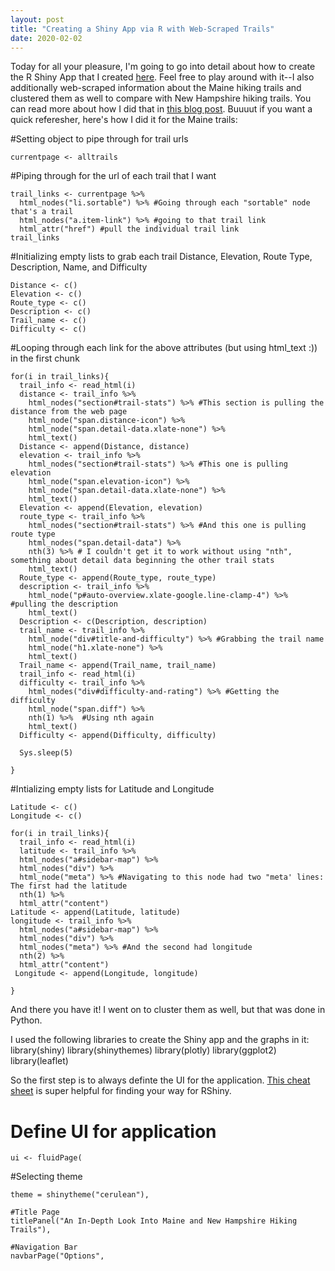 ```yaml
---
layout: post
title: "Creating a Shiny App via R with Web-Scraped Trails"
date: 2020-02-02
---
```


Today for all your pleasure, I'm going to go into detail about how to create the R Shiny App that I created [here](https://jordanmyerowitz.shinyapps.io/RShinyAllTrails/). Feel free to play around with it--I also additionally web-scraped information about the Maine hiking trails and clustered them as well to compare with New Hampshire hiking trails. You can read more about how I did that in [this blog post](https://jmyerowitz.github.io/2019/10/31/WebScraping-and-Clustering.html). Buuuut if you want a quick referesher, here's how I did it for the Maine trails:

#Setting object to pipe through for trail urls
  
    currentpage <- alltrails

#Piping through for the url of each trail that I want

    trail_links <- currentpage %>%
      html_nodes("li.sortable") %>% #Going through each "sortable" node that's a trail
      html_nodes("a.item-link") %>% #going to that trail link
      html_attr("href") #pull the individual trail link
    trail_links

#Initializing empty lists to grab each trail Distance, Elevation, Route Type, Description, Name, and Difficulty

    Distance <- c()
    Elevation <- c()
    Route_type <- c()
    Description <- c()
    Trail_name <- c()
    Difficulty <- c()

#Looping through each link for the above attributes (but using html_text :)) in the first chunk

    for(i in trail_links){
      trail_info <- read_html(i)
      distance <- trail_info %>% 
        html_nodes("section#trail-stats") %>% #This section is pulling the distance from the web page
        html_node("span.distance-icon") %>% 
        html_node("span.detail-data.xlate-none") %>% 
        html_text() 
      Distance <- append(Distance, distance)
      elevation <- trail_info %>% 
        html_nodes("section#trail-stats") %>% #This one is pulling elevation
        html_node("span.elevation-icon") %>% 
        html_node("span.detail-data.xlate-none") %>% 
        html_text() 
      Elevation <- append(Elevation, elevation)
      route_type <- trail_info %>% 
        html_nodes("section#trail-stats") %>% #And this one is pulling route type
        html_nodes("span.detail-data") %>% 
        nth(3) %>% # I couldn't get it to work without using "nth", something about detail data beginning the other trail stats
        html_text()
      Route_type <- append(Route_type, route_type)
      description <- trail_info %>% 
        html_node("p#auto-overview.xlate-google.line-clamp-4") %>% #pulling the description
        html_text()
      Description <- c(Description, description)
      trail_name <- trail_info %>% 
        html_node("div#title-and-difficulty") %>% #Grabbing the trail name
        html_node("h1.xlate-none") %>% 
        html_text()
      Trail_name <- append(Trail_name, trail_name)
      trail_info <- read_html(i)
      difficulty <- trail_info %>% 
        html_nodes("div#difficulty-and-rating") %>% #Getting the difficulty
        html_node("span.diff") %>% 
        nth(1) %>%  #Using nth again
        html_text() 
      Difficulty <- append(Difficulty, difficulty)
  
      Sys.sleep(5)
  
    }

#Intializing empty lists for Latitude and Longitude

    Latitude <- c()
    Longitude <- c()

    for(i in trail_links){
      trail_info <- read_html(i)
      latitude <- trail_info %>% 
      html_nodes("a#sidebar-map") %>% 
      html_nodes("div") %>%
      html_node("meta") %>% #Navigating to this node had two "meta' lines: The first had the latitude
      nth(1) %>% 
      html_attr("content") 
    Latitude <- append(Latitude, latitude)
    longitude <- trail_info %>% 
      html_nodes("a#sidebar-map") %>% 
      html_nodes("div") %>% 
      html_nodes("meta") %>% #And the second had longitude
      nth(2) %>% 
      html_attr("content")
     Longitude <- append(Longitude, longitude)
  
    }
    
And there you have it! I went on to cluster them as well, but that was done in Python.

I used the following libraries to create the Shiny app and the graphs in it:
library(shiny)
library(shinythemes)
library(plotly)
library(ggplot2)
library(leaflet)

So the first step is to always definte the UI for the application. [This cheat sheet](https://shiny.rstudio.com/images/shiny-cheatsheet.pdf) is super helpful for finding your way for RShiny. 

# Define UI for application
    ui <- fluidPage(

#Selecting theme
    
    theme = shinytheme("cerulean"),
    
    #Title Page
    titlePanel("An In-Depth Look Into Maine and New Hampshire Hiking Trails"),
    
    #Navigation Bar
    navbarPage("Options",
